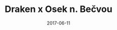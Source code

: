 ---
title: Draken x Osek n. Bečvou
group: muzi
contest: "2-liga-b"
date: 2017-06-11
tags: [hazena, draken, osek, muzi, 2-liga]
type: external
link: http
---